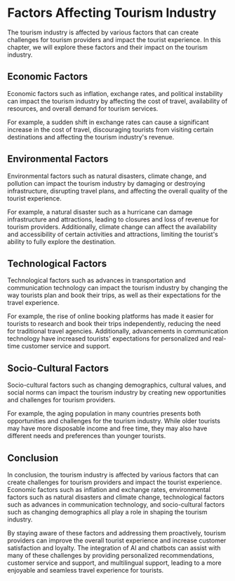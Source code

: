 Factors Affecting Tourism Industry
=============================================================================

The tourism industry is affected by various factors that can create challenges for tourism providers and impact the tourist experience. In this chapter, we will explore these factors and their impact on the tourism industry.

Economic Factors
----------------

Economic factors such as inflation, exchange rates, and political instability can impact the tourism industry by affecting the cost of travel, availability of resources, and overall demand for tourism services.

For example, a sudden shift in exchange rates can cause a significant increase in the cost of travel, discouraging tourists from visiting certain destinations and affecting the tourism industry's revenue.

Environmental Factors
---------------------

Environmental factors such as natural disasters, climate change, and pollution can impact the tourism industry by damaging or destroying infrastructure, disrupting travel plans, and affecting the overall quality of the tourist experience.

For example, a natural disaster such as a hurricane can damage infrastructure and attractions, leading to closures and loss of revenue for tourism providers. Additionally, climate change can affect the availability and accessibility of certain activities and attractions, limiting the tourist's ability to fully explore the destination.

Technological Factors
---------------------

Technological factors such as advances in transportation and communication technology can impact the tourism industry by changing the way tourists plan and book their trips, as well as their expectations for the travel experience.

For example, the rise of online booking platforms has made it easier for tourists to research and book their trips independently, reducing the need for traditional travel agencies. Additionally, advancements in communication technology have increased tourists' expectations for personalized and real-time customer service and support.

Socio-Cultural Factors
----------------------

Socio-cultural factors such as changing demographics, cultural values, and social norms can impact the tourism industry by creating new opportunities and challenges for tourism providers.

For example, the aging population in many countries presents both opportunities and challenges for the tourism industry. While older tourists may have more disposable income and free time, they may also have different needs and preferences than younger tourists.

Conclusion
----------

In conclusion, the tourism industry is affected by various factors that can create challenges for tourism providers and impact the tourist experience. Economic factors such as inflation and exchange rates, environmental factors such as natural disasters and climate change, technological factors such as advances in communication technology, and socio-cultural factors such as changing demographics all play a role in shaping the tourism industry.

By staying aware of these factors and addressing them proactively, tourism providers can improve the overall tourist experience and increase customer satisfaction and loyalty. The integration of AI and chatbots can assist with many of these challenges by providing personalized recommendations, customer service and support, and multilingual support, leading to a more enjoyable and seamless travel experience for tourists.
